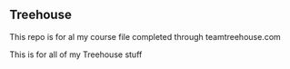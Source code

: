 ## Treehouse

This repo is for al my course file completed through teamtreehouse.com

This is for all of my Treehouse stuff